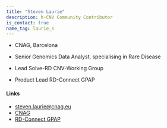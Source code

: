 ```yaml
---
title: "Steven Laurie"
description: h-CNV Community Contributor
is_contact: true
name_tag: laurie_s
---
```


* CNAG, Barcelona

* Senior Genomics Data Analyst, specialising in Rare Disease 
* Lead Solve-RD CNV-Working Group
* Product Lead RD-Connect GPAP 

<!--more-->

#### Links

* [steven.laurie@cnag.eu](mailto:steven.laurie@cnag.eu)
* [CNAG](https://www.cnag.eu/)  
* [RD-Connect GPAP](https://platform.rd-connect.eu/#/)  

